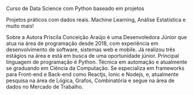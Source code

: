 Curso de Data Science com Python baseado em projetos

Projetos práticos com dados reais. Machine Learning, Análise Estatística e muito mais!


Sobre a Autora
Priscila Conceição Araújo é uma Desenvoledora Júnior que atua na área de programação desde 2018, com experiência em desenvolvimento de software, sistemas web e mobile. 
Já realizou três estágios na área e está em busca de uma oportunidade júnior. Principal linguagem de programação é Python. 
Técnica em automação e atualmente se graduando  em Ciência da Computação. Se especializa em frameworks para Front-end e Back-end como Reactjs, Ionic e Nodejs, e, atualmente pesquisa na área de Lógica, Grafos, Combinatória e segue na área de dados no Mercado de Trabalho.
